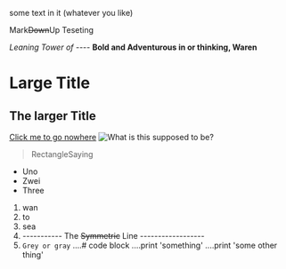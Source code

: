 some text in it (whatever you like)

Mark~~Down~~Up Teseting

_Leaning Tower of ----_
__Bold and Adventurous in or thinking, Waren__
# Large Title
## The larger Title
[Click me to go nowhere](https://github.com/JL-Young/cse15l-lab-reports/index.html)
![What is this supposed to be?](https://upload.wikimedia.org/wikipedia/commons/9/91/Octicons-mark-github.svg)
>RectangleSaying
* Uno
* Zwei
* Three
1. wan
2. to
3. sea
4. ----------- The ~~Symmetric~~ Line ------------------
5. `Grey or gray`
....# code block
....print 'something'
....print 'some other thing'
